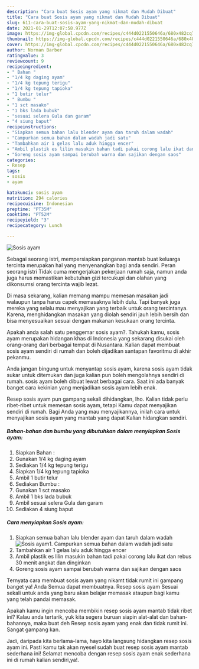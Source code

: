 ```yaml
---
description: "Cara buat Sosis ayam yang nikmat dan Mudah Dibuat"
title: "Cara buat Sosis ayam yang nikmat dan Mudah Dibuat"
slug: 611-cara-buat-sosis-ayam-yang-nikmat-dan-mudah-dibuat
date: 2021-01-29T12:07:58.977Z
image: https://img-global.cpcdn.com/recipes/c444d0221550646a/680x482cq70/sosis-ayam-foto-resep-utama.jpg
thumbnail: https://img-global.cpcdn.com/recipes/c444d0221550646a/680x482cq70/sosis-ayam-foto-resep-utama.jpg
cover: https://img-global.cpcdn.com/recipes/c444d0221550646a/680x482cq70/sosis-ayam-foto-resep-utama.jpg
author: Norman Barber
ratingvalue: 3
reviewcount: 9
recipeingredient:
- " Bahan "
- "1/4 kg daging ayam"
- "1/4 kg tepung terigu"
- "1/4 kg tepung tapioka"
- "1 butir telur"
- " Bumbu "
- "1 sct masako"
- "1 bks lada bubuk"
- "sesuai selera Gula dan garam"
- "4 siung baput"
recipeinstructions:
- "Siapkan semua bahan lalu blender ayam dan taruh dalam wadah"
- "Campurkan semua bahan dalam wadah jadi satu"
- "Tambahkan air 1 gelas lalu aduk hingga encer"
- "Ambil plastik es lilin masukin bahan tadi pakai corong lalu ikat dan rebus 30 menit angkat dan dinginkan"
- "Goreng sosis ayam sampai berubah warna dan sajikan dengan saos"
categories:
- Resep
tags:
- sosis
- ayam

katakunci: sosis ayam 
nutrition: 294 calories
recipecuisine: Indonesian
preptime: "PT35M"
cooktime: "PT52M"
recipeyield: "3"
recipecategory: Lunch

---
```



![Sosis ayam](https://img-global.cpcdn.com/recipes/c444d0221550646a/680x482cq70/sosis-ayam-foto-resep-utama.jpg)

Sebagai seorang istri, mempersiapkan panganan mantab buat keluarga tercinta merupakan hal yang menyenangkan bagi anda sendiri. Peran seorang istri Tidak cuma mengerjakan pekerjaan rumah saja, namun anda juga harus memastikan kebutuhan gizi tercukupi dan olahan yang dikonsumsi orang tercinta wajib lezat.

Di masa  sekarang, kalian memang mampu memesan masakan jadi walaupun tanpa harus capek memasaknya lebih dulu. Tapi banyak juga mereka yang selalu mau menyajikan yang terbaik untuk orang tercintanya. Karena, menghidangkan masakan yang diolah sendiri jauh lebih bersih dan bisa menyesuaikan sesuai dengan makanan kesukaan orang tercinta. 



Apakah anda salah satu penggemar sosis ayam?. Tahukah kamu, sosis ayam merupakan hidangan khas di Indonesia yang sekarang disukai oleh orang-orang dari berbagai tempat di Nusantara. Kalian dapat membuat sosis ayam sendiri di rumah dan boleh dijadikan santapan favoritmu di akhir pekanmu.

Anda jangan bingung untuk menyantap sosis ayam, karena sosis ayam tidak sukar untuk ditemukan dan juga kalian pun boleh mengolahnya sendiri di rumah. sosis ayam boleh dibuat lewat berbagai cara. Saat ini ada banyak banget cara kekinian yang menjadikan sosis ayam lebih enak.

Resep sosis ayam pun gampang sekali dihidangkan, lho. Kalian tidak perlu ribet-ribet untuk memesan sosis ayam, tetapi Kamu dapat menyajikan sendiri di rumah. Bagi Anda yang mau menyajikannya, inilah cara untuk menyajikan sosis ayam yang mantab yang dapat Kalian hidangkan sendiri.

<!--inarticleads1-->

##### Bahan-bahan dan bumbu yang dibutuhkan dalam menyiapkan Sosis ayam:

1. Siapkan  Bahan :
1. Gunakan 1/4 kg daging ayam
1. Sediakan 1/4 kg tepung terigu
1. Siapkan 1/4 kg tepung tapioka
1. Ambil 1 butir telur
1. Sediakan  Bumbu :
1. Gunakan 1 sct masako
1. Ambil 1 bks lada bubuk
1. Ambil sesuai selera Gula dan garam
1. Sediakan 4 siung baput




<!--inarticleads2-->

##### Cara menyiapkan Sosis ayam:

1. Siapkan semua bahan lalu blender ayam dan taruh dalam wadah
<img src="https://img-global.cpcdn.com/steps/f21d672b5e97dd69/160x128cq70/sosis-ayam-langkah-memasak-1-foto.jpg" alt="Sosis ayam">1. Campurkan semua bahan dalam wadah jadi satu
1. Tambahkan air 1 gelas lalu aduk hingga encer
1. Ambil plastik es lilin masukin bahan tadi pakai corong lalu ikat dan rebus 30 menit angkat dan dinginkan
1. Goreng sosis ayam sampai berubah warna dan sajikan dengan saos




Ternyata cara membuat sosis ayam yang nikamt tidak rumit ini gampang banget ya! Anda Semua dapat membuatnya. Resep sosis ayam Sesuai sekali untuk anda yang baru akan belajar memasak ataupun bagi kamu yang telah pandai memasak.

Apakah kamu ingin mencoba membikin resep sosis ayam mantab tidak ribet ini? Kalau anda tertarik, yuk kita segera buruan siapin alat-alat dan bahan-bahannya, maka buat deh Resep sosis ayam yang enak dan tidak rumit ini. Sangat gampang kan. 

Jadi, daripada kita berlama-lama, hayo kita langsung hidangkan resep sosis ayam ini. Pasti kamu tak akan nyesel sudah buat resep sosis ayam mantab sederhana ini! Selamat mencoba dengan resep sosis ayam enak sederhana ini di rumah kalian sendiri,ya!.

